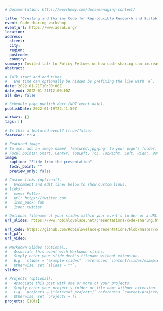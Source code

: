 ```yaml
---
# Documentation: https://wowchemy.com/docs/managing-content/

title: "Creating and Sharing Code for Reproducible Research and Scalable Impact"
event: Code sharing workshop
event_url: https://www.adruk.org/
location:
address:
  street:
  city:
  region:
  postcode:
  country:
summary: Invited talk to Policy Fellows on how code sharing can increase impact
abstract: 

# Talk start and end times.
#   End time can optionally be hidden by prefixing the line with `#`.
date: 2022-01-21T10:00:00Z
date_end: 2022-01-21T12:00:00Z
all_day: false

# Schedule page publish date (NOT event date).
publishDate: 2022-01-19T22:11:59Z

authors: []
tags: []

# Is this a featured event? (true/false)
featured: true

# Featured image
# To use, add an image named `featured.jpg/png` to your page's folder. 
# Focal points: Smart, Center, TopLeft, Top, TopRight, Left, Right, BottomLeft, Bottom, BottomRight.
image:
  caption: "Slide from the presentation"
  focal_point: ""
  preview_only: false

# Custom links (optional).
#   Uncomment and edit lines below to show custom links.
# links:
# - name: Follow
#   url: https://twitter.com
#   icon_pack: fab
#   icon: twitter

# Optional filename of your slides within your event's folder or a URL.
url_slides: https://www.robinlovelace.net/presentations/code-sharing.html

url_code: https://github.com/Robinlovelace/presentations/blob/master/code-sharing.Rmd
url_pdf:
url_video:

# Markdown Slides (optional).
#   Associate this event with Markdown slides.
#   Simply enter your slide deck's filename without extension.
#   E.g. `slides = "example-slides"` references `content/slides/example-slides.md`.
#   Otherwise, set `slides = ""`.
slides: ""

# Projects (optional).
#   Associate this post with one or more of your projects.
#   Simply enter your project's folder or file name without extension.
#   E.g. `projects = ["internal-project"]` references `content/project/deep-learning/index.md`.
#   Otherwise, set `projects = []`.
projects: [10ds]
---
```

